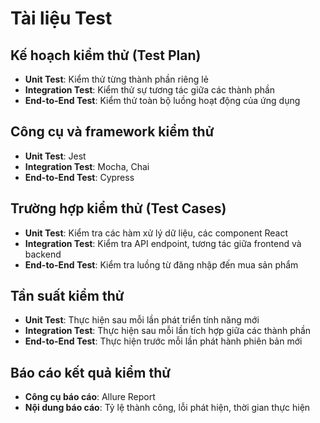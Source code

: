 # Tài liệu Test

## Kế hoạch kiểm thử (Test Plan)
- **Unit Test**: Kiểm thử từng thành phần riêng lẻ
- **Integration Test**: Kiểm thử sự tương tác giữa các thành phần
- **End-to-End Test**: Kiểm thử toàn bộ luồng hoạt động của ứng dụng

## Công cụ và framework kiểm thử
- **Unit Test**: Jest
- **Integration Test**: Mocha, Chai
- **End-to-End Test**: Cypress

## Trường hợp kiểm thử (Test Cases)
- **Unit Test**: Kiểm tra các hàm xử lý dữ liệu, các component React
- **Integration Test**: Kiểm tra API endpoint, tương tác giữa frontend và backend
- **End-to-End Test**: Kiểm tra luồng từ đăng nhập đến mua sản phẩm

## Tần suất kiểm thử
- **Unit Test**: Thực hiện sau mỗi lần phát triển tính năng mới
- **Integration Test**: Thực hiện sau mỗi lần tích hợp giữa các thành phần
- **End-to-End Test**: Thực hiện trước mỗi lần phát hành phiên bản mới

## Báo cáo kết quả kiểm thử
- **Công cụ báo cáo**: Allure Report
- **Nội dung báo cáo**: Tỷ lệ thành công, lỗi phát hiện, thời gian thực hiện